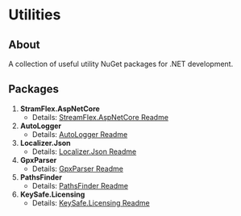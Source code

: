 # Utilities

## About
A collection of useful utility NuGet packages for .NET development.

## Packages
1. **StramFlex.AspNetCore**  
   - Details: [StreamFlex.AspNetCore Readme](https://github.com/joe97z/Utitlites/blob/master/AspNetCore.FileStreamer/Readme.md)
2. **AutoLogger**  
   - Details: [AutoLogger Readme](https://github.com/joe97z/Utitlites/blob/master/AutoLog/README.md)
3. **Localizer.Json**  
   - Details: [Localizer.Json Readme](https://github.com/joe97z/Utitlites/tree/master/JsonLocalizer/README.md)
4. **GpxParser**  
   - Details: [GpxParser Readme](https://github.com/joe97z/Utitlites/tree/master/GPXFileReader/README.md)
5. **PathsFinder**  
   - Details: [PathsFinder Readme](https://github.com/joe97z/Utitlites/tree/master/PathsFinder/README.md)
6. **KeySafe.Licensing**  
   - Details: [KeySafe.Licensing Readme](https://github.com/joe97z/Utitlites/tree/master/KeySafe.Licensing/README.md)
